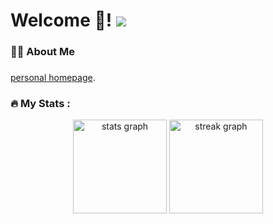 <link rel="stylesheet" href="w3.css">

<h1 align="left">Welcome 👋! <img src="https://visitor-badge.laobi.icu/badge?page_id=jumormt.jumormt&"  /></h1>

<h3 align="left">👩‍💻  About Me</h3>

###



<a href="https://jumormt.github.io/">personal homepage</a>.</p> 
        
###

<h3 align="left">🔥   My Stats :</h3>

<div align="center">
  <img src="https://github-readme-stats.vercel.app/api?username=jumormt&hide_title=false&hide_rank=true&show_icons=true&include_all_commits=true&count_private=true&disable_animations=false&theme=dark&locale=en&hide_border=false&order=1" height="150" alt="stats graph"  />
  <img src="https://streak-stats.demolab.com?user=jumormt&locale=en&mode=daily&theme=dark&hide_border=false&border_radius=5&order=3" height="150" alt="streak graph"  />
</div>
